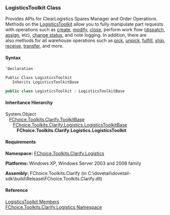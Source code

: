 ﻿### LogisticsToolkit Class

Provides APIs for ClearLogistics Spares Manager and Order Operations. Methods on the [LogisticsToolkit](FChoice.Toolkits.Clarify~FChoice.Toolkits.Clarify.Logistics.LogisticsToolkit.md) allow you to fully manipulate part requests with operations such as [create](FChoice.Toolkits.Clarify~FChoice.Toolkits.Clarify.Logistics.LogisticsToolkit~CreatePartRequestHeader.md), [modify](FChoice.Toolkits.Clarify~FChoice.Toolkits.Clarify.Logistics.LogisticsToolkit~UpdatePartRequestHeader.md), [close](FChoice.Toolkits.Clarify~FChoice.Toolkits.Clarify.Logistics.LogisticsToolkit~ClosePartRequest.md), perform work flow ([dispatch](FChoice.Toolkits.Clarify~FChoice.Toolkits.Clarify.Logistics.LogisticsToolkit~DispatchPartRequest.md), [assign](FChoice.Toolkits.Clarify~FChoice.Toolkits.Clarify.Logistics.LogisticsToolkit~AssignPartRequest.md), etc), [change status,](FChoice.Toolkits.Clarify~FChoice.Toolkits.Clarify.Logistics.LogisticsToolkit~ChangePartRequestStatus.md) and note logging. In addition, there are also methods for all warehouse operations such as [pick](FChoice.Toolkits.Clarify~FChoice.Toolkits.Clarify.Logistics.LogisticsToolkit~Pick.md), [unpick](FChoice.Toolkits.Clarify~FChoice.Toolkits.Clarify.Logistics.LogisticsToolkit~Unpick.md), [fulfill](FChoice.Toolkits.Clarify~FChoice.Toolkits.Clarify.Logistics.LogisticsToolkit~FulfillPartRequest.md), [ship](FChoice.Toolkits.Clarify~FChoice.Toolkits.Clarify.Logistics.LogisticsToolkit~Ship.md), [receive](FChoice.Toolkits.Clarify~FChoice.Toolkits.Clarify.Logistics.LogisticsToolkit~ReceivePartRequest.md), [transfer](FChoice.Toolkits.Clarify~FChoice.Toolkits.Clarify.Logistics.LogisticsToolkit~PartTransfer.md), and more.

#### Syntax

```vbnet
'Declaration

Public Class LogisticsToolkit 
   Inherits LogisticsToolkitBase
```

```csharp
public class LogisticsToolkit : LogisticsToolkitBase
``` 

#### Inheritance Hierarchy

System.Object  
   [FChoice.Toolkits.Clarify.ToolkitBase](FChoice.Toolkits.Clarify~FChoice.Toolkits.Clarify.ToolkitBase.md)  
      [FChoice.Toolkits.Clarify.Logistics.LogisticsToolkitBase](FChoice.Toolkits.Clarify~FChoice.Toolkits.Clarify.Logistics.LogisticsToolkitBase.md)  
         **FChoice.Toolkits.Clarify.Logistics.LogisticsToolkit**  

#### Requirements

**Namespace:** [FChoice.Toolkits.Clarify.Logistics](FChoice.Toolkits.Clarify~FChoice.Toolkits.Clarify.Logistics_namespace.md)

**Platforms:** Windows XP, Windows Server 2003 and 2008 family

**Assembly:** FChoice.Toolkits.Clarify (in C:\\dovetail\\dovetail-sdk\\build\\Release\\FChoice.Toolkits.Clarify.dll)

#### Reference

[LogisticsToolkit Members](FChoice.Toolkits.Clarify~FChoice.Toolkits.Clarify.Logistics.LogisticsToolkit_members.md)  
[FChoice.Toolkits.Clarify.Logistics Namespace](FChoice.Toolkits.Clarify~FChoice.Toolkits.Clarify.Logistics_namespace.md)